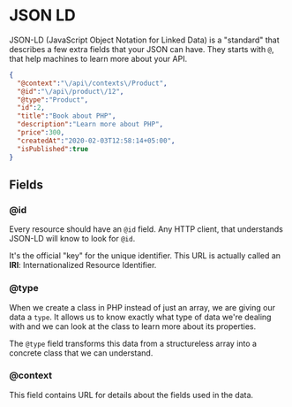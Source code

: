 # JSON LD

JSON-LD (JavaScript Object Notation for Linked Data) is a "standard" that describes a few extra fields that your JSON can have.
They starts with `@`, that help machines to learn more about your API.

```json
{ 
  "@context":"\/api\/contexts\/Product",
  "@id":"\/api\/product\/12",
  "@type":"Product",
  "id":2,
  "title":"Book about PHP",
  "description":"Learn more about PHP",
  "price":300,
  "createdAt":"2020-02-03T12:58:14+05:00",
  "isPublished":true
}
```

## Fields

### @id

Every resource should have an `@id` field. Any HTTP client, that understands JSON-LD will know to look for `@id`. 

It's the official "key" for the unique identifier.
This URL is actually called an **IRI**: Internationalized Resource Identifier.

### @type

When we create a class in PHP instead of just an array, we are giving our data a `type`. 
It allows us to know exactly what type of data we're dealing with and we can look at the class 
to learn more about its properties. 

The `@type` field transforms this data from a structureless array into a concrete class 
that we can understand.

### @context

This field contains URL for details about the fields used in the data.
